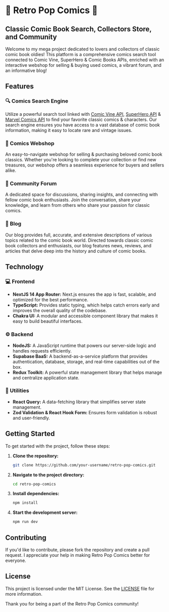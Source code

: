 # :thought_balloon: Retro Pop Comics :speech_balloon:

## Classic Comic Book Search, Collectors Store, and Community

Welcome to my mega project dedicated to lovers and collectors of classic comic book oldies! This platform is a comprehensive comics search tool connected to Comic Vine, SuperHero & Comic Books APIs, enriched with an interactive webshop for selling & buying used comics, a vibrant forum, and an informative blog!

## Features

### :mag: Comics Search Engine

Utilize a powerful search tool linked with [Comic Vine API](https://comicvine.gamespot.com/api/), [SuperHero API](https://www.superheroapi.com/) & [Marvel Comics API](https://developer.marvel.com/documentation/apiresults) to find your favorite classic comics & characters. Our search engine ensures you have access to a vast database of comic book information, making it easy to locate rare and vintage issues.

### :shopping_cart: Comics Webshop

An easy-to-navigate webshop for selling & purchasing beloved comic book classics. Whether you're looking to complete your collection or find new treasures, our webshop offers a seamless experience for buyers and sellers alike.

### :speech_balloon: Community Forum

A dedicated space for discussions, sharing insights, and connecting with fellow comic book enthusiasts. Join the conversation, share your knowledge, and learn from others who share your passion for classic comics.

### :notebook: Blog

Our blog provides full, accurate, and extensive descriptions of various topics related to the comic book world. Directed towards classic comic book collectors and enthusiasts, our blog features news, reviews, and articles that delve deep into the history and culture of comic books.

## Technology

### :computer: Frontend

- **NextJS 14 App Router:**  Next.js ensures the app is fast, scalable, and optimized for the best performance.
- **TypeScript:** Provides static typing, which helps catch errors early and improves the overall quality of the codebase.
- **Chakra UI:** A modular and accessible component library that makes it easy to build beautiful interfaces.

### :gear: Backend

- **NodeJS:** A JavaScript runtime that powers our server-side logic and handles requests efficiently.
- **Supabase BaaS:** A backend-as-a-service platform that provides authentication, database, storage, and real-time capabilities out of the box.
- **Redux Toolkit:** A powerful state management library that helps manage and centralize application state.

### :toolbox: Utilities

- **React Query:** A data-fetching library that simplifies server state management.
- **Zod Validation & React Hook Form:** Ensures form validation is robust and user-friendly.

## Getting Started

To get started with the project, follow these steps:

1. **Clone the repository:**

    ```bash
    git clone https://github.com/your-username/retro-pop-comics.git
    ```

2. **Navigate to the project directory:**

    ```bash
    cd retro-pop-comics
    ```

3. **Install dependencies:**

    ```bash
    npm install
    ```

4. **Start the development server:**

    ```bash
    npm run dev
    ```

## Contributing

 If you'd like to contribute, please fork the repository and create a pull request. I appreciate your help in making Retro Pop Comics better for everyone.

## License

This project is licensed under the MIT License. See the [LICENSE](LICENSE) file for more information.

Thank you for being a part of the Retro Pop Comics community!
